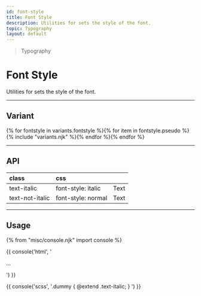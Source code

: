 ```yaml
---
id: font-style
title: Font Style
description: Utilities for sets the style of the font.
topic: Typography
layout: default
---
```


> Typography

# Font Style

Utilities for sets the style of the font.

---

## Variant

<div class="flex flex-gap-2 flex-wrap justify-start items-center">{% for fontstyle in variants.fontstyle %}{% for item in fontstyle.pseudo %}{% include "variants.njk" %}{% endfor %}{% endfor %}</div>

---

## API

| <span class="padding-x-3 padding-y-1 text-white bg-shade-granite-5 font-semibold curve-border-md">class</span> | <span class="padding-x-3 padding-y-1 text-white bg-shade-granite-5 font-semibold curve-border-md">css</span> | |
|:--|:--|:-:|
| text-italic | font-style: italic | <div class="text-lg text-italic">Text</div> |
| text-not-italic | font-style: normal | <div class="text-lg text-not-italic">Text</div> |

---

## Usage

{% from "misc/console.njk" import console %}

{{ console('html',
'<div class="text-italic">
    ...
  </div>
') }}

{{ console('scss',
'.dummy {
    @extend
      .text-italic;
}
') }}

